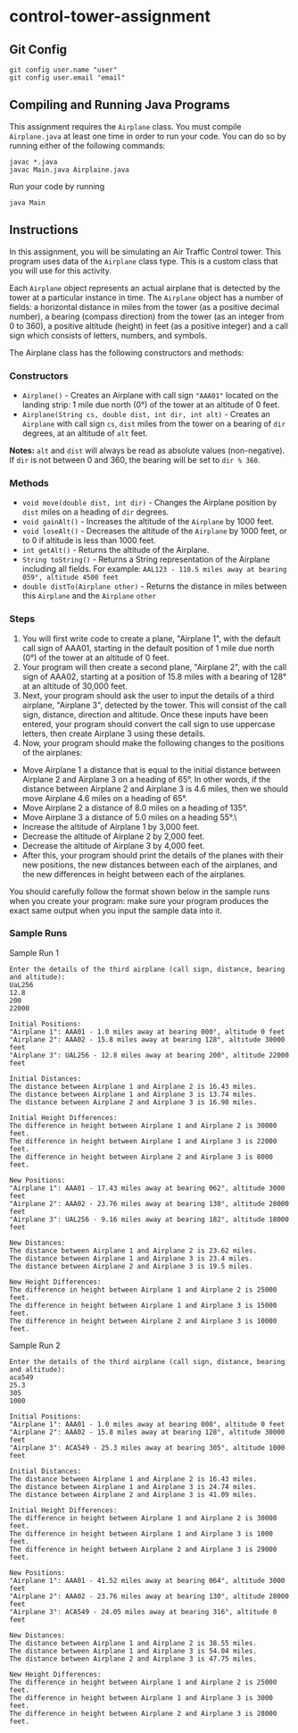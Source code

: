 # control-tower-assignment

## Git Config
```
git config user.name "user"
git config user.email "email"
```

## Compiling and Running Java Programs
This assignment requires the `Airplane` class.  You must compile `Airplane.java` at least one time in order to run your code.  You can do so by running either of the following commands:
```
javac *.java
javac Main.java Airplaine.java
```

Run your code by running
```
java Main
```

## Instructions
In this assignment, you will be simulating an Air Traffic Control tower. This program uses data of the `Airplane` class type. This is a custom class that you will use for this activity.

Each `Airplane` object represents an actual airplane that is detected by the tower at a particular instance in time. The `Airplane` object has a number of fields: a horizontal distance in miles from the tower (as a positive decimal number), a bearing (compass direction) from the tower (as an integer from 0 to 360), a positive altitude (height) in feet (as a positive integer) and a call sign which consists of letters, numbers, and symbols.

The Airplane class has the following constructors and methods:

### Constructors
* `Airplane()` - Creates an Airplane with call sign `"AAA01"` located on the landing strip: 1 mile due north (0°) of the tower at an altitude of 0 feet.
* `Airplane(String cs, double dist, int dir, int alt)` - Creates an `Airplane` with call sign `cs`, `dist` miles from the tower on a bearing of `dir` degrees, at an altitude of `alt` feet.

**Notes:** `alt` and `dist` will always be read as absolute values (non-negative). If `dir` is not between 0 and 360, the bearing will be set to `dir % 360`.
 
### Methods
* `void move(double dist, int dir)` - Changes the Airplane position by `dist` miles on a heading of `dir` degrees.
* `void gainAlt()` - Increases the altitude of the `Airplane` by 1000 feet.
* `void loseAlt()` - Decreases the altitude of the `Airplane` by 1000 feet, or to 0 if altitude is less than 1000 feet.
* `int getAlt()` - Returns the altitude of the Airplane.
* `String toString()` - Returns a String representation of the Airplane including all fields. For example: `AAL123 - 110.5 miles away at bearing 059°, altitude 4500 feet`
* `double distTo(Airplane other)` - Returns the distance in miles between this `Airplane` and the `Airplane` `other`

### Steps
1. You will first write code to create a plane, "Airplane 1",  with the default call sign of AAA01, starting in the default position of 1 mile due north (0°) of the tower at an altitude of 0 feet.
2. Your program will then create a second plane, "Airplane 2", with the call sign of AAA02, starting at a position of 15.8 miles with a bearing of 128° at an altitude of 30,000 feet.
3. Next, your program should ask the user to input the details of a third airplane, "Airplane 3", detected by the tower. This will consist of the call sign, distance, direction and altitude. Once these inputs have been entered, your program should convert the call sign to use uppercase letters, then create Airplane 3 using these details.
4. Now, your program should make the following changes to the positions of the airplanes:
  * Move Airplane 1 a distance that is equal to the initial distance between Airplane 2 and Airplane 3 on a heading of 65°. In other words, if the distance between Airplane 2 and Airplane 3 is 4.6 miles, then we should move Airplane 4.6 miles on a heading of 65°.
  * Move Airplane 2 a distance of 8.0 miles on a heading of 135°.
  * Move Airplane 3 a distance of 5.0 miles on a heading 55°.\
  * Increase the altitude of Airplane 1 by 3,000 feet.
  * Decrease the altitude of Airplane 2 by 2,000 feet.
  * Decrease the altitude of Airplane 3 by 4,000 feet.
  * After this, your program should print the details of the planes with their new positions, the new distances between each of the airplanes, and the new differences in height between each of the airplanes.

You should carefully follow the format shown below in the sample runs when you create your program: make sure your program produces the exact same output when you input the sample data into it.

### Sample Runs
Sample Run 1
```
Enter the details of the third airplane (call sign, distance, bearing and altitude):
UaL256
12.8
200
22000

Initial Positions:
"Airplane 1": AAA01 - 1.0 miles away at bearing 000°, altitude 0 feet
"Airplane 2": AAA02 - 15.8 miles away at bearing 128°, altitude 30000 feet
"Airplane 3": UAL256 - 12.8 miles away at bearing 200°, altitude 22000 feet

Initial Distances:
The distance between Airplane 1 and Airplane 2 is 16.43 miles.
The distance between Airplane 1 and Airplane 3 is 13.74 miles.
The distance between Airplane 2 and Airplane 3 is 16.98 miles.

Initial Height Differences:
The difference in height between Airplane 1 and Airplane 2 is 30000 feet.
The difference in height between Airplane 1 and Airplane 3 is 22000 feet.
The difference in height between Airplane 2 and Airplane 3 is 8000 feet.

New Positions: 
"Airplane 1": AAA01 - 17.43 miles away at bearing 062°, altitude 3000 feet
"Airplane 2": AAA02 - 23.76 miles away at bearing 130°, altitude 28000 feet
"Airplane 3": UAL256 - 9.16 miles away at bearing 182°, altitude 18000 feet

New Distances:
The distance between Airplane 1 and Airplane 2 is 23.62 miles.
The distance between Airplane 1 and Airplane 3 is 23.4 miles.
The distance between Airplane 2 and Airplane 3 is 19.5 miles.

New Height Differences:
The difference in height between Airplane 1 and Airplane 2 is 25000 feet.
The difference in height between Airplane 1 and Airplane 3 is 15000 feet.
The difference in height between Airplane 2 and Airplane 3 is 10000 feet.
```
Sample Run 2
```
Enter the details of the third airplane (call sign, distance, bearing and altitude):
aca549
25.3
305
1000

Initial Positions:
"Airplane 1": AAA01 - 1.0 miles away at bearing 000°, altitude 0 feet
"Airplane 2": AAA02 - 15.8 miles away at bearing 128°, altitude 30000 feet
"Airplane 3": ACA549 - 25.3 miles away at bearing 305°, altitude 1000 feet

Initial Distances:
The distance between Airplane 1 and Airplane 2 is 16.43 miles.
The distance between Airplane 1 and Airplane 3 is 24.74 miles.
The distance between Airplane 2 and Airplane 3 is 41.09 miles.

Initial Height Differences:
The difference in height between Airplane 1 and Airplane 2 is 30000 feet.
The difference in height between Airplane 1 and Airplane 3 is 1000 feet.
The difference in height between Airplane 2 and Airplane 3 is 29000 feet.

New Positions: 
"Airplane 1": AAA01 - 41.52 miles away at bearing 064°, altitude 3000 feet
"Airplane 2": AAA02 - 23.76 miles away at bearing 130°, altitude 28000 feet
"Airplane 3": ACA549 - 24.05 miles away at bearing 316°, altitude 0 feet

New Distances:
The distance between Airplane 1 and Airplane 2 is 38.55 miles.
The distance between Airplane 1 and Airplane 3 is 54.04 miles.
The distance between Airplane 2 and Airplane 3 is 47.75 miles.

New Height Differences:
The difference in height between Airplane 1 and Airplane 2 is 25000 feet.
The difference in height between Airplane 1 and Airplane 3 is 3000 feet.
The difference in height between Airplane 2 and Airplane 3 is 28000 feet.
```
